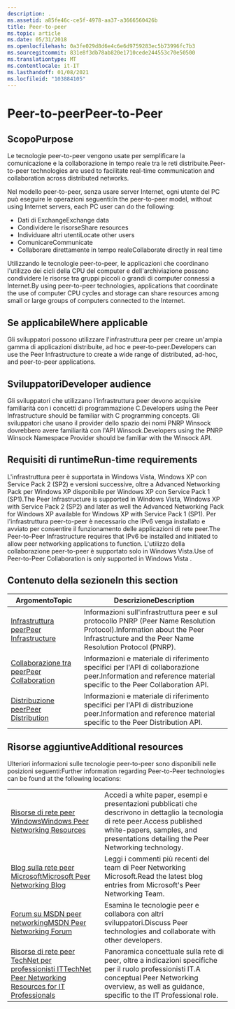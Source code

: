```yaml
---
description: .
ms.assetid: a85fe46c-ce5f-4978-aa37-a3666560426b
title: Peer-to-peer
ms.topic: article
ms.date: 05/31/2018
ms.openlocfilehash: 0a3fe029d8d6e4c6e6d9759283ec5b73996fc7b3
ms.sourcegitcommit: 831e8f3db78ab820e1710cede244553c70e50500
ms.translationtype: MT
ms.contentlocale: it-IT
ms.lasthandoff: 01/08/2021
ms.locfileid: "103884105"
---
```

# <a name="peer-to-peer"></a><span data-ttu-id="ff4ba-103">Peer-to-peer</span><span class="sxs-lookup"><span data-stu-id="ff4ba-103">Peer-to-Peer</span></span>

## <a name="purpose"></a><span data-ttu-id="ff4ba-104">Scopo</span><span class="sxs-lookup"><span data-stu-id="ff4ba-104">Purpose</span></span>

<span data-ttu-id="ff4ba-105">Le tecnologie peer-to-peer vengono usate per semplificare la comunicazione e la collaborazione in tempo reale tra le reti distribuite.</span><span class="sxs-lookup"><span data-stu-id="ff4ba-105">Peer-to-peer technologies are used to facilitate real-time communication and collaboration across distributed networks.</span></span>

<span data-ttu-id="ff4ba-106">Nel modello peer-to-peer, senza usare server Internet, ogni utente del PC può eseguire le operazioni seguenti:</span><span class="sxs-lookup"><span data-stu-id="ff4ba-106">In the peer-to-peer model, without using Internet servers, each PC user can do the following:</span></span>

-   <span data-ttu-id="ff4ba-107">Dati di Exchange</span><span class="sxs-lookup"><span data-stu-id="ff4ba-107">Exchange data</span></span>
-   <span data-ttu-id="ff4ba-108">Condividere le risorse</span><span class="sxs-lookup"><span data-stu-id="ff4ba-108">Share resources</span></span>
-   <span data-ttu-id="ff4ba-109">Individuare altri utenti</span><span class="sxs-lookup"><span data-stu-id="ff4ba-109">Locate other users</span></span>
-   <span data-ttu-id="ff4ba-110">Comunicare</span><span class="sxs-lookup"><span data-stu-id="ff4ba-110">Communicate</span></span>
-   <span data-ttu-id="ff4ba-111">Collaborare direttamente in tempo reale</span><span class="sxs-lookup"><span data-stu-id="ff4ba-111">Collaborate directly in real time</span></span>

<span data-ttu-id="ff4ba-112">Utilizzando le tecnologie peer-to-peer, le applicazioni che coordinano l'utilizzo dei cicli della CPU del computer e dell'archiviazione possono condividere le risorse tra gruppi piccoli o grandi di computer connessi a Internet.</span><span class="sxs-lookup"><span data-stu-id="ff4ba-112">By using peer-to-peer technologies, applications that coordinate the use of computer CPU cycles and storage can share resources among small or large groups of computers connected to the Internet.</span></span>

## <a name="where-applicable"></a><span data-ttu-id="ff4ba-113">Se applicabile</span><span class="sxs-lookup"><span data-stu-id="ff4ba-113">Where applicable</span></span>

<span data-ttu-id="ff4ba-114">Gli sviluppatori possono utilizzare l'infrastruttura peer per creare un'ampia gamma di applicazioni distribuite, ad hoc e peer-to-peer.</span><span class="sxs-lookup"><span data-stu-id="ff4ba-114">Developers can use the Peer Infrastructure to create a wide range of distributed, ad-hoc, and peer-to-peer applications.</span></span>

## <a name="developer-audience"></a><span data-ttu-id="ff4ba-115">Sviluppatori</span><span class="sxs-lookup"><span data-stu-id="ff4ba-115">Developer audience</span></span>

<span data-ttu-id="ff4ba-116">Gli sviluppatori che utilizzano l'infrastruttura peer devono acquisire familiarità con i concetti di programmazione C.</span><span class="sxs-lookup"><span data-stu-id="ff4ba-116">Developers using the Peer Infrastructure should be familiar with C programming concepts.</span></span> <span data-ttu-id="ff4ba-117">Gli sviluppatori che usano il provider dello spazio dei nomi PNRP Winsock dovrebbero avere familiarità con l'API Winsock.</span><span class="sxs-lookup"><span data-stu-id="ff4ba-117">Developers using the PNRP Winsock Namespace Provider should be familiar with the Winsock API.</span></span>

## <a name="run-time-requirements"></a><span data-ttu-id="ff4ba-118">Requisiti di runtime</span><span class="sxs-lookup"><span data-stu-id="ff4ba-118">Run-time requirements</span></span>

<span data-ttu-id="ff4ba-119">L'infrastruttura peer è supportata in Windows Vista, Windows XP con Service Pack 2 (SP2) e versioni successive, oltre a Advanced Networking Pack per Windows XP disponibile per Windows XP con Service Pack 1 (SP1).</span><span class="sxs-lookup"><span data-stu-id="ff4ba-119">The Peer Infrastructure is supported in Windows Vista, Windows XP with Service Pack 2 (SP2) and later as well the Advanced Networking Pack for Windows XP available for Windows XP with Service Pack 1 (SP1).</span></span> <span data-ttu-id="ff4ba-120">Per l'infrastruttura peer-to-peer è necessario che IPv6 venga installato e avviato per consentire il funzionamento delle applicazioni di rete peer.</span><span class="sxs-lookup"><span data-stu-id="ff4ba-120">The Peer-to-Peer Infrastructure requires that IPv6 be installed and initiated to allow peer networking applications to function.</span></span> <span data-ttu-id="ff4ba-121">L'utilizzo della collaborazione peer-to-peer è supportato solo in Windows Vista.</span><span class="sxs-lookup"><span data-stu-id="ff4ba-121">Use of Peer-to-Peer Collaboration is only supported in Windows Vista .</span></span>

## <a name="in-this-section"></a><span data-ttu-id="ff4ba-122">Contenuto della sezione</span><span class="sxs-lookup"><span data-stu-id="ff4ba-122">In this section</span></span>



| <span data-ttu-id="ff4ba-123">Argomento</span><span class="sxs-lookup"><span data-stu-id="ff4ba-123">Topic</span></span>                                                     | <span data-ttu-id="ff4ba-124">Descrizione</span><span class="sxs-lookup"><span data-stu-id="ff4ba-124">Description</span></span>                                                                                         |
|-----------------------------------------------------------|-----------------------------------------------------------------------------------------------------|
| [<span data-ttu-id="ff4ba-125">Infrastruttura peer</span><span class="sxs-lookup"><span data-stu-id="ff4ba-125">Peer Infrastructure</span></span>](peer-infrastructure.md)<br/> | <span data-ttu-id="ff4ba-126">Informazioni sull'infrastruttura peer e sul protocollo PNRP (Peer Name Resolution Protocol).</span><span class="sxs-lookup"><span data-stu-id="ff4ba-126">Information about the Peer Infrastructure and the Peer Name Resolution Protocol (PNRP).</span></span> <br/> |
| [<span data-ttu-id="ff4ba-127">Collaborazione tra peer</span><span class="sxs-lookup"><span data-stu-id="ff4ba-127">Peer Collaboration</span></span>](peer-collaboration.md)<br/>   | <span data-ttu-id="ff4ba-128">Informazioni e materiale di riferimento specifici per l'API di collaborazione peer.</span><span class="sxs-lookup"><span data-stu-id="ff4ba-128">Information and reference material specific to the Peer Collaboration API.</span></span><br/>               |
| [<span data-ttu-id="ff4ba-129">Distribuzione peer</span><span class="sxs-lookup"><span data-stu-id="ff4ba-129">Peer Distribution</span></span>](peer-distribution.md)<br/>     | <span data-ttu-id="ff4ba-130">Informazioni e materiale di riferimento specifici per l'API di distribuzione peer.</span><span class="sxs-lookup"><span data-stu-id="ff4ba-130">Information and reference material specific to the Peer Distribution API.</span></span><br/>                |



 

## <a name="additional-resources"></a><span data-ttu-id="ff4ba-131">Risorse aggiuntive</span><span class="sxs-lookup"><span data-stu-id="ff4ba-131">Additional resources</span></span>

<span data-ttu-id="ff4ba-132">Ulteriori informazioni sulle tecnologie peer-to-peer sono disponibili nelle posizioni seguenti:</span><span class="sxs-lookup"><span data-stu-id="ff4ba-132">Further information regarding Peer-to-Peer technologies can be found at the following locations:</span></span>

|                                                                                                           |                                                                                                                |
|-----------------------------------------------------------------------------------------------------------|----------------------------------------------------------------------------------------------------------------|
| [<span data-ttu-id="ff4ba-133">Risorse di rete peer Windows</span><span class="sxs-lookup"><span data-stu-id="ff4ba-133">Windows Peer Networking Resources</span></span>](https://www.microsoft.com/p2p)                       | <span data-ttu-id="ff4ba-134">Accedi a white paper, esempi e presentazioni pubblicati che descrivono in dettaglio la tecnologia di rete peer.</span><span class="sxs-lookup"><span data-stu-id="ff4ba-134">Access published white-papers, samples, and presentations detailing the Peer Networking technology.</span></span><br/> |
| [<span data-ttu-id="ff4ba-135">Blog sulla rete peer Microsoft</span><span class="sxs-lookup"><span data-stu-id="ff4ba-135">Microsoft Peer Networking Blog</span></span>](/archive/blogs/p2p/)                          | <span data-ttu-id="ff4ba-136">Leggi i commenti più recenti del team di Peer Networking Microsoft.</span><span class="sxs-lookup"><span data-stu-id="ff4ba-136">Read the latest blog entries from Microsoft's Peer Networking Team.</span></span><br/>                                 |
| [<span data-ttu-id="ff4ba-137">Forum su MSDN peer networking</span><span class="sxs-lookup"><span data-stu-id="ff4ba-137">MSDN Peer Networking Forum</span></span>](https://social.msdn.microsoft.com/forums/peertopeer/threads/)                              | <span data-ttu-id="ff4ba-138">Esamina le tecnologie peer e collabora con altri sviluppatori.</span><span class="sxs-lookup"><span data-stu-id="ff4ba-138">Discuss Peer technologies and collaborate with other developers.</span></span><br/>                                    |
| [<span data-ttu-id="ff4ba-139">Risorse di rete peer TechNet per professionisti IT</span><span class="sxs-lookup"><span data-stu-id="ff4ba-139">TechNet Peer Networking Resources for IT Professionals</span></span>](https://technet.microsoft.com/library/bb742623.aspx) | <span data-ttu-id="ff4ba-140">Panoramica concettuale sulla rete di peer, oltre a indicazioni specifiche per il ruolo professionisti IT.</span><span class="sxs-lookup"><span data-stu-id="ff4ba-140">A conceptual Peer Networking overview, as well as guidance, specific to the IT Professional role.</span></span> <br/>  |



 

 

